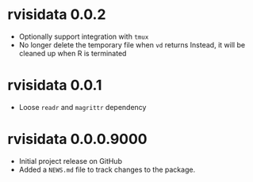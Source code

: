 # rvisidata 0.0.2

- Optionally support integration with `tmux`
- No longer delete the temporary file when `vd` returns
  Instead, it will be cleaned up when R is terminated

# rvisidata 0.0.1

- Loose `readr` and `magrittr` dependency

# rvisidata 0.0.0.9000

- Initial project release on GitHub
- Added a `NEWS.md` file to track changes to the package.
